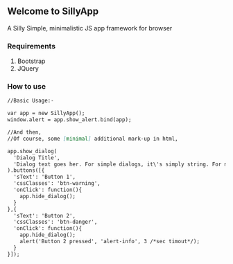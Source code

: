 ## Welcome to SillyApp
A Silly Simple, minimalistic JS app framework for browser

### Requirements
1. Bootstrap
2. JQuery

### How to use
```markdown
//Basic Usage:-

var app = new SillyApp();
window.alert = app.show_alert.bind(app);

//And then,
//Of course, some [minimal] additional mark-up in html,

app.show_dialog(
  'Dialog Title',
  'Dialog text goes her. For simple dialogs, it\'s simply string. For more complex interaction, you can use SillyForm feature'
).buttons([{
  'sText': 'Button 1',
  'cssClasses': 'btn-warning',
  'onClick': function(){
    app.hide_dialog();
  }
},{
  'sText': 'Button 2',
  'cssClasses': 'btn-danger',
  'onClick': function(){
    app.hide_dialog();
    alert('Button 2 pressed', 'alert-info', 3 /*sec timout*/);
  }
}]);
```
